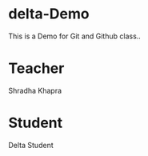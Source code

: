 # delta-Demo
This is a Demo for Git and Github class..

# Teacher
Shradha Khapra

# Student
Delta Student